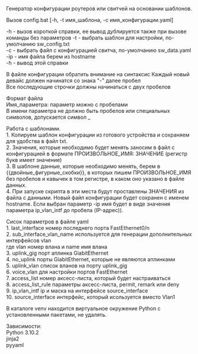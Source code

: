 Генератор конфигурации роутеров или свитчей на основании шаблонов.

Вызов config.bat [-h, -t имя_шаблона, -c имя_конфигурации.yaml]<br>

-h - вызов короткой справки, ее вывод дублируется также при вызове команды без параметров
-t - выбрать шаблон для настройки, по-умолчанию sw_config.txt<br>
-c - выбрать файл с конфигурацией свитча, по-умолчанию sw_data.yaml<br>
-ip - имя файла берем из hostname<br>
-h - вывод этой справки

В файле конфигурации обратить внимание на синтаксис
Каждый новый девайс должен начинатся со знака "-" далее пробел<br>
Все последующие строчки должны начинаться с двух пробелов

Формат файла<br>
    Имя_параметра: параметр можно с пробелами<br>
    В имени параметра не должно быть пробелов или специальных символов,
    допускается символ _<br>

Работа с шаблонами.<br>
    1. Копируем шаблон конфигурации из готового устройства и сохраняем для удобства в файл txt.<br>
    2. Значения, которые необходимо будет менять заносим в файл с конфигурацией
     в формате ПРОИЗВОЛЬНОЕ_ИМЯ: ЗНАЧЕНИЕ (регистр букв имеет значение)<br>
    3. В шаблоне данные, которые необходимо менять, берем в {{двойные_фигурные_скобки}},
     в которых пишем ПРОИЗВОЛЬНОЕ_ИМЯ без пробелов и кавычек в том регистре, в каком оно
     указано в файле данных.<br>
    4. При запуске скрипта в эти места будут проставлены ЗНАЧЕНИЯ из файла с данными.
     Новый файл конфигурации будет сохранен с именем hostname.
     Если выбран параметр -ip имя будет в виде значения параметра ip_vlan_intf до пробела (IP-адрес)).<br>

Сисок параметров в файле yaml<br>
      1. last_interface номер последнего порта FastEthernet0/n<br>
      2. sub_interface_vlan_name используется для генерации дополнительных интерфейсов vlan<br>
        где vlan номер влана и name имя влана<br>
      3. uplink_gig порт аплинка GiabitEthernet<br>
      4. no_uplink порты GiabitEthernet, которые не являются аплинками<br>
      5. uplink_vlan список вланов на порту uplink_gig<br>
      6. voice_vlan для настройки портов FastEthernet<br>
      7. access_list номер аксесс-листа, который будет настраиваться<br>
      8. access_list_rule параметры аксесс-листа, permit, remark или deny<br>
      9. ip_vlan_intf ip и маска на интерфейсе source_interface<br>
     10. source_interface интерфейс, который исользуется вместо Vlan1<br>


В каталоге venv находится виртуальное окружение Python с установленными пакетами, не удалять.

Зависимости:<br>
    Python 3.10.2<br>
    jinja2<br>
    pyyaml